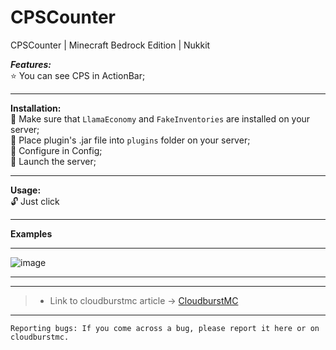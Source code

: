 # CPSCounter
CPSCounter | Minecraft Bedrock Edition | Nukkit

***Features:***<br />
:star: You can see CPS in ActionBar;<br />

---

**Installation:**<br />
:black_square_button: Make sure that `LlamaEconomy` and `FakeInventories` are installed on your server;<br />
:black_square_button: Place plugin's .jar file into `plugins` folder on your server;<br />
:black_square_button: Configure in Config;<br />
:black_square_button: Launch the server;<br />

---

**Usage:**<br />
:unlock: Just click<br />

---

**Examples**

---

![image](https://user-images.githubusercontent.com/86683320/201399175-42ced6c6-e91b-4bec-a4e7-0c0b3a718e9d.png)

---

---

> * Link to cloudburstmc article -> [CloudburstMC](wait)

---


```
Reporting bugs: If you come across a bug, please report it here or on cloudburstmc.
```
